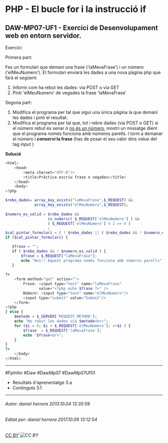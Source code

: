 # PHP - El bucle for i la instrucció if
## DAW-MP07-UF1 - Exercici de Desenvolupament web en entorn servidor.
Exercici:

Primera part:

Fes un formulari que demani una frase ('laMevaFrase') i un número ('elMeuNumero').
El formulari enviarà les dades a una nova pàgina php que farà el següent:

 1. Informi com ha rebut les dades: via POST o via GET
 2. Pinti 'elMeuNumero' de vegades la frase 'laMevaFrase'

Segona part:

 1. Modifica el programa per tal que sigui una única pàgina la que demani les dades i pinti el resultat.
 4. Modifica el programa per tal que, tot i rebre dades (via POST o GET) si el número rebut és senar ó [no és un número](http://php.net/manual/es/function.is-numeric.php), mostri un missatge dient que el programa només funciona amb números parells. I torni a demanar el número i **conservi la frase** (has de posar el seu valor dins *value* del tag *input* ) 


**Solució**



```php
<html>
    <head>
        <meta charset="UTF-8"/>
        <title>Pràctica escriu frase n vegades</title>
    </head>
    <body>
<?php

$rebo_dades= array_key_exists("laMevaFrase",$_REQUEST) &&
             array_key_exists("elMeuNumero",$_REQUEST);
             
$numero_es_valid = $rebo_dades &&
                   is_numeric( $_REQUEST['elMeuNumero'] ) && 
                   ( $_REQUEST['elMeuNumero'] % 2 == 0 )
                   ;
$cal_pintar_formulari = ( ! $rebo_dades || ( $rebo_dades && ! $numero_es_valid ) );
if ($cal_pintar_formulari) {

   $frase = "";
   if ( $rebo_dades && ! $numero_es_valid ) {
       $frase = $_REQUEST["laMevaFrase"];
       echo "Noi!! Aquest programa només funciona amb números parells";
   }    
    
?>
    <form method="get" action="">
        Frase: <input type="text" name="laMevaFrase" 
               value="<?php echo $frase ?>" />
        Número: <input type="text" name="elMeuNumero"/>
        <input type="submit" value="Submit"/>
    </form>    
<?php 
} else {
    $metode = $_SERVER['REQUEST_METHOD'];
    echo "He rebut les dades via $metode<br>";
    for ($i = 0; $i < $_REQUEST['elMeuNumero']; ++$i ) {
        $frase  = $_REQUEST['laMevaFrase'];
        echo "$frase<br>";
    }    
}
?>
    </body>
</html>
```

---

#FpInfor #Daw #DawMp07 #DawMp07Uf01

* Resultats d'aprenentatge 3.a
* Continguts 3.1
---

###### Autor: daniel herrera 2013.10.04 13:35:59
###### Editat per: daniel herrera 2017.10.09 13:12:54
###### [CC BY](https://creativecommons.org/licenses/by/4.0/) ![CC BY](https://licensebuttons.net/l/by/3.0/80x15.png)
